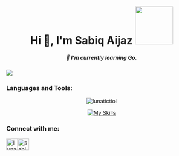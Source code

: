 
<p align="top">
<h1 align="center">Hi 👋, I'm Sabiq Aijaz
<img height="100" width="100" src="https://user-images.githubusercontent.com/74038190/227779362-cacda485-cab4-4e28-8a27-a4d2a918a7ac.gif"/>
<br/>
</h1>
<h5 align="center"> 🌱 I’m currently learning Go. </h5>

![](https://user-images.githubusercontent.com/74038190/225813708-98b745f2-7d22-48cf-9150-083f1b00d6c9.gif )

<h3 align="left">Languages and Tools:</h3>
<p align="center">
<p align="center" ><img align="center" src="https://github-readme-stats.vercel.app/api/top-langs?username=lunatictiol&show_icons=true&locale=en&layout=compact" alt="lunatictiol"/></p>
<div align="center">  
 
  [![My Skills](https://skillicons.dev/icons?i=go,ts,react,mongodb,mysql,docker,git&theme=dark)](https://skillicons.dev)
 </div>  
</p> 
</p>
<h3 align="left">
  Connect with me:
</h3>
<p align="left">  
<a href="https://twitter.com/lunatictiol" target="blank"><img align="center" src="https://raw.githubusercontent.com/rahuldkjain/github-profile-readme-generator/master/src/images/icons/Social/twitter.svg" alt="lunatictiol" height="30" width="30" /></a><a href="https://linkedin.com/in/sabiq-aijaz-515a121bb/" target="blank"><img align="center" src="https://raw.githubusercontent.com/rahuldkjain/github-profile-readme-generator/master/src/images/icons/Social/linked-in-alt.svg" alt="sabiq aijaz" height="30" width="30" /></a>  
  
</p>

